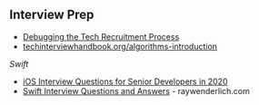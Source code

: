 ## Interview Prep
* [Debugging the Tech Recruitment Process](https://kristen.dev/blog/2020-07-09-recruiting-process/)
* [techinterviewhandbook.org/algorithms-introduction](https://techinterviewhandbook.org/algorithms/algorithms-introduction)

*Swift*
* [iOS Interview Questions for Senior Developers in 2020](https://iosinterviewguide.com/ios-interview-questions-for-senior-developers-in-2020)
* [Swift Interview Questions and Answers](https://www.raywenderlich.com/762435-swift-interview-questions-and-answers) - raywenderlich.com

